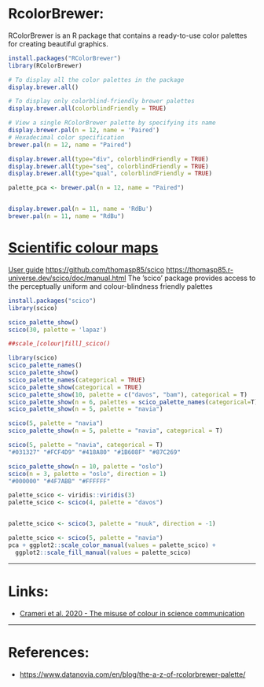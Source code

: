 
# RcolorBrewer:

RColorBrewer is an R package that contains a ready-to-use color palettes for creating beautiful graphics.

```R
install.packages("RColorBrewer")
library(RColorBrewer)
```

```R
# To display all the color palettes in the package
display.brewer.all()

# To display only colorblind-friendly brewer palettes
display.brewer.all(colorblindFriendly = TRUE)

# View a single RColorBrewer palette by specifying its name
display.brewer.pal(n = 12, name = 'Paired') 
# Hexadecimal color specification 
brewer.pal(n = 12, name = "Paired")

display.brewer.all(type="div", colorblindFriendly = TRUE)
display.brewer.all(type="seq", colorblindFriendly = TRUE)
display.brewer.all(type="qual", colorblindFriendly = TRUE)

palette_pca <- brewer.pal(n = 12, name = "Paired")


display.brewer.pal(n = 11, name = 'RdBu')
brewer.pal(n = 11, name = "RdBu")

```



# [Scientific colour maps](https://www.fabiocrameri.ch/colourmaps/)
[User guide](https://www.fabiocrameri.ch/ws/media-library/d799f7fecb4e439998e43597cd397a6c/readme_scientificcolourmaps.pdf)
https://github.com/thomasp85/scico
https://thomasp85.r-universe.dev/scico/doc/manual.html
The ’scico’ package provides access to the perceptually uniform and colour-blindness friendly palettes 

```R
install.packages("scico")
library(scico)

scico_palette_show()
scico(30, palette = 'lapaz')

##scale_[colour|fill]_scico()

library(scico)
scico_palette_names()
scico_palette_show()
scico_palette_names(categorical = TRUE)
scico_palette_show(categorical = TRUE)
scico_palette_show(10, palette = c("davos", "bam"), categorical = T)
scico_palette_show(n = 6, palettes = scico_palette_names(categorical=T))
scico_palette_show(n = 5, palette = "navia")

scico(5, palette = "navia")
scico_palette_show(n = 5, palette = "navia", categorical = T)

scico(5, palette = "navia", categorical = T)
"#031327" "#FCF4D9" "#418A80" "#1B608F" "#87C269"

scico_palette_show(n = 10, palette = "oslo")
scico(n = 3, palette = "oslo", direction = 1)
"#000000" "#4F7ABB" "#FFFFFF"

palette_scico <- viridis::viridis(3)
palette_scico <- scico(4, palette = "davos")


palette_scico <- scico(3, palette = "nuuk", direction = -1)

palette_scico <- scico(5, palette = "navia")
pca + ggplot2::scale_color_manual(values = palette_scico) + 
  ggplot2::scale_fill_manual(values = palette_scico)
```


---
# Links:
- [Crameri et al. 2020 - The misuse of colour in science communication](https://www.nature.com/articles/s41467-020-19160-7)
---
# References: 
- https://www.datanovia.com/en/blog/the-a-z-of-rcolorbrewer-palette/
